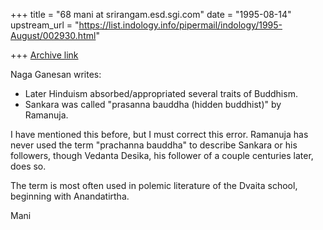 +++
title = "68 mani at srirangam.esd.sgi.com"
date = "1995-08-14"
upstream_url = "https://list.indology.info/pipermail/indology/1995-August/002930.html"

+++
[Archive link](https://list.indology.info/pipermail/indology/1995-August/002930.html)

Naga Ganesan writes:
* Later Hinduism absorbed/appropriated several traits of Buddhism.
* Sankara was called "prasanna bauddha (hidden buddhist)" by Ramanuja.

I have mentioned this before, but I must correct this error.
Ramanuja has never used the term "prachanna bauddha" to describe
Sankara or his followers, though Vedanta Desika, his follower 
of a couple centuries later, does so.

The term is most often used in polemic literature of the Dvaita
school, beginning with Anandatirtha.

Mani





